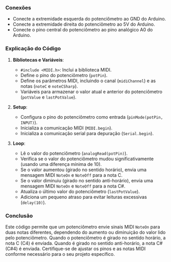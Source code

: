 ### Conexões

- Conecte a extremidade esquerda do potenciômetro ao GND do Arduino.
- Conecte a extremidade direita do potenciômetro ao 5V do Arduino.
- Conecte o pino central do potenciômetro ao pino analógico A0 do Arduino.

### Explicação do Código

1. **Bibliotecas e Variáveis**:
   - `#include <MIDI.h>`: Inclui a biblioteca MIDI.
   - Define o pino do potenciômetro (`potPin`).
   - Define os parâmetros MIDI, incluindo o canal (`midiChannel`) e as notas (`noteC` e `noteCSharp`).
   - Variáveis para armazenar o valor atual e anterior do potenciômetro (`potValue` e `lastPotValue`).

2. **Setup**:
   - Configura o pino do potenciômetro como entrada (`pinMode(potPin, INPUT)`).
   - Inicializa a comunicação MIDI (`MIDI.begin`).
   - Inicializa a comunicação serial para depuração (`Serial.begin`).

3. **Loop**:
   - Lê o valor do potenciômetro (`analogRead(potPin)`).
   - Verifica se o valor do potenciômetro mudou significativamente (usando uma diferença mínima de 10).
   - Se o valor aumentou (girado no sentido horário), envia uma mensagem MIDI `NoteOn` e `NoteOff` para a nota C.
   - Se o valor diminuiu (girado no sentido anti-horário), envia uma mensagem MIDI `NoteOn` e `NoteOff` para a nota C#.
   - Atualiza o último valor do potenciômetro (`lastPotValue`).
   - Adiciona um pequeno atraso para evitar leituras excessivas (`delay(10)`).

### Conclusão

Este código permite que um potenciômetro envie sinais MIDI `NoteOn` para duas notas diferentes, dependendo do aumento ou diminuição do valor lido pelo potenciômetro. Quando o potenciômetro é girado no sentido horário, a nota C (C4) é enviada. Quando é girado no sentido anti-horário, a nota C# (C#4) é enviada. Certifique-se de ajustar os pinos e as notas MIDI conforme necessário para o seu projeto específico.
